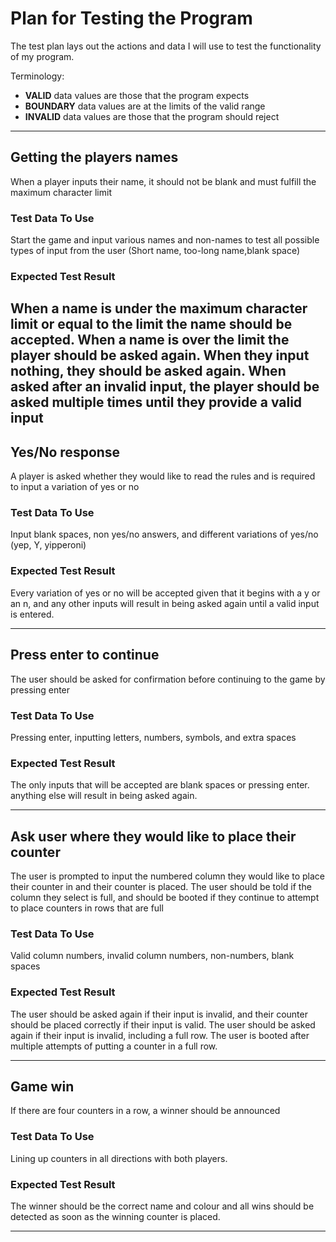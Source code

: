 # Plan for Testing the Program

The test plan lays out the actions and data I will use to test the functionality of my program.

Terminology:

- **VALID** data values are those that the program expects
- **BOUNDARY** data values are at the limits of the valid range
- **INVALID** data values are those that the program should reject

---

## Getting the players names

When a player inputs their name, it should not be blank and must fulfill the maximum character limit

### Test Data To Use

Start the game and input various names and non-names to test all possible types of input from the user (Short name, too-long name,blank space)

### Expected Test Result

When a name is under the maximum character limit or equal to the limit the name should be accepted. When a name is over the limit the player should be asked again. When they input nothing, they should be asked again. 
When asked after an invalid input, the player should be asked multiple times until they provide a valid input
---

## Yes/No response

A player is asked whether they would like to read the rules and is required to input a variation of yes or no

### Test Data To Use

Input blank spaces, non yes/no answers, and different variations of yes/no (yep, Y, yipperoni)

### Expected Test Result

Every variation of yes or no will be accepted given that it begins with a y or an n, and any other inputs will result in being asked again until a valid input is entered.

---
## Press enter to continue

The user should be asked for confirmation before continuing to the game by pressing enter

### Test Data To Use

Pressing enter, inputting letters, numbers, symbols, and extra spaces

### Expected Test Result

The only inputs that will be accepted are blank spaces or pressing enter. anything else will result in being asked again.

---

## Ask user where they would like to place their counter

The user is prompted to input the numbered column they would like to place their counter in and their counter is placed.
The user should be told if the column they select is full, and should be booted if they continue to attempt to place counters in rows that are full

### Test Data To Use

Valid column numbers, invalid column numbers, non-numbers, blank spaces

### Expected Test Result

The user should be asked again if their input is invalid, and their counter should be placed correctly if their input is valid. The user should be asked again if their input is invalid, including a full row. The user is booted after multiple attempts of putting a counter in a full row.

---
## Game win

If there are four counters in a row, a winner should be announced

### Test Data To Use

Lining up counters in all directions with both players.

### Expected Test Result

The winner should be the correct name and colour and all wins should be detected as soon as the winning counter is placed.

---
